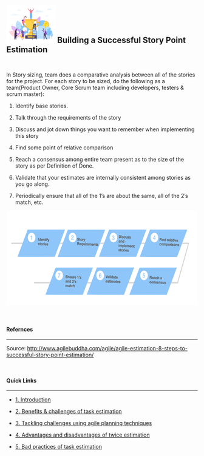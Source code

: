 <img src="https://github.com/xtreger/handbook-of-best-practices/blob/task-estimation-in-scrum/Task-Estimation/Themes/icons/success.png" width="130" height="100"/>
<h2  style="display:inline;"> Building a Successful Story Point Estimation
</h2>

&nbsp;


In Story sizing, team does a comparative analysis between all of the stories for the project. For each story to be sized, do the following as a team(Product Owner, Core Scrum team including developers, testers & scrum master):


1. Identify base stories.

2. Talk through the requirements of the story

3. Discuss and jot down things you want to remember when implementing this story

4. Find some point of relative comparison

5. Reach a consensus among entire team present as to the size of the story as per Definition of Done.

7. Validate that your estimates are internally consistent among stories as you go along.

8. Periodically ensure that all of the 1’s are about the same, all of the 2’s match, etc.

<img src="https://github.com/xtreger/handbook-of-best-practices/blob/task-estimation-in-scrum/Task-Estimation/Themes/icons/steps.png" width="600" height="250"/>

&nbsp;

#### **Refernces**
---
Source: http://www.agilebuddha.com/agile/agile-estimation-8-steps-to-successful-story-point-estimation/

&nbsp;

#### **Quick Links**
---
- [1. Introduction](../Introduction.md)

- [2. Benefits & challenges of task estimation](Benefits_Challenges.md)

- [3. Tackling challenges using agile planning techniques](Tackling_Challenges.md)

- [4. Advantages and disadvantages of twice estimation](Advantages_Disadvantages.md)

- [5. Bad practices of task estimation](Bad_practices.md)

